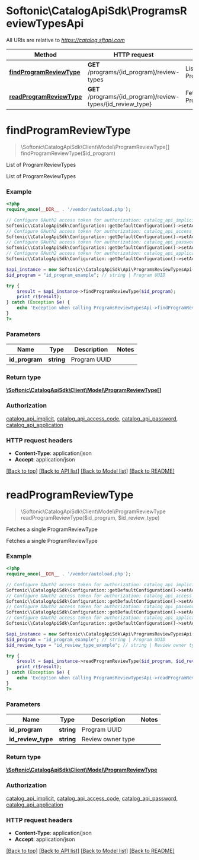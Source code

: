 # Softonic\\CatalogApiSdk\ProgramsReviewTypesApi

All URIs are relative to *https://catalog.sftapi.com*

Method | HTTP request | Description
------------- | ------------- | -------------
[**findProgramReviewType**](ProgramsReviewTypesApi.md#findProgramReviewType) | **GET** /programs/{id_program}/review-types | List of ProgramReviewTypes
[**readProgramReviewType**](ProgramsReviewTypesApi.md#readProgramReviewType) | **GET** /programs/{id_program}/review-types/{id_review_type} | Fetches a single ProgramReviewType


# **findProgramReviewType**
> \Softonic\\CatalogApiSdk\Client\\Model\ProgramReviewType[] findProgramReviewType($id_program)

List of ProgramReviewTypes

List of ProgramReviewTypes

### Example
```php
<?php
require_once(__DIR__ . '/vendor/autoload.php');

// Configure OAuth2 access token for authorization: catalog_api_implicit
Softonic\\CatalogApiSdk\Configuration::getDefaultConfiguration()->setAccessToken('YOUR_ACCESS_TOKEN');
// Configure OAuth2 access token for authorization: catalog_api_access_code
Softonic\\CatalogApiSdk\Configuration::getDefaultConfiguration()->setAccessToken('YOUR_ACCESS_TOKEN');
// Configure OAuth2 access token for authorization: catalog_api_password
Softonic\\CatalogApiSdk\Configuration::getDefaultConfiguration()->setAccessToken('YOUR_ACCESS_TOKEN');
// Configure OAuth2 access token for authorization: catalog_api_application
Softonic\\CatalogApiSdk\Configuration::getDefaultConfiguration()->setAccessToken('YOUR_ACCESS_TOKEN');

$api_instance = new Softonic\\CatalogApiSdk\Api\ProgramsReviewTypesApi();
$id_program = "id_program_example"; // string | Program UUID

try {
    $result = $api_instance->findProgramReviewType($id_program);
    print_r($result);
} catch (Exception $e) {
    echo 'Exception when calling ProgramsReviewTypesApi->findProgramReviewType: ', $e->getMessage(), PHP_EOL;
}
?>
```

### Parameters

Name | Type | Description  | Notes
------------- | ------------- | ------------- | -------------
 **id_program** | **string**| Program UUID |

### Return type

[**\Softonic\\CatalogApiSdk\Client\\Model\ProgramReviewType[]**](../Model/ProgramReviewType.md)

### Authorization

[catalog_api_implicit](../../README.md#catalog_api_implicit), [catalog_api_access_code](../../README.md#catalog_api_access_code), [catalog_api_password](../../README.md#catalog_api_password), [catalog_api_application](../../README.md#catalog_api_application)

### HTTP request headers

 - **Content-Type**: application/json
 - **Accept**: application/json

[[Back to top]](#) [[Back to API list]](../../README.md#documentation-for-api-endpoints) [[Back to Model list]](../../README.md#documentation-for-models) [[Back to README]](../../README.md)

# **readProgramReviewType**
> \Softonic\\CatalogApiSdk\Client\\Model\ProgramReviewType readProgramReviewType($id_program, $id_review_type)

Fetches a single ProgramReviewType

Fetches a single ProgramReviewType

### Example
```php
<?php
require_once(__DIR__ . '/vendor/autoload.php');

// Configure OAuth2 access token for authorization: catalog_api_implicit
Softonic\\CatalogApiSdk\Configuration::getDefaultConfiguration()->setAccessToken('YOUR_ACCESS_TOKEN');
// Configure OAuth2 access token for authorization: catalog_api_access_code
Softonic\\CatalogApiSdk\Configuration::getDefaultConfiguration()->setAccessToken('YOUR_ACCESS_TOKEN');
// Configure OAuth2 access token for authorization: catalog_api_password
Softonic\\CatalogApiSdk\Configuration::getDefaultConfiguration()->setAccessToken('YOUR_ACCESS_TOKEN');
// Configure OAuth2 access token for authorization: catalog_api_application
Softonic\\CatalogApiSdk\Configuration::getDefaultConfiguration()->setAccessToken('YOUR_ACCESS_TOKEN');

$api_instance = new Softonic\\CatalogApiSdk\Api\ProgramsReviewTypesApi();
$id_program = "id_program_example"; // string | Program UUID
$id_review_type = "id_review_type_example"; // string | Review owner type

try {
    $result = $api_instance->readProgramReviewType($id_program, $id_review_type);
    print_r($result);
} catch (Exception $e) {
    echo 'Exception when calling ProgramsReviewTypesApi->readProgramReviewType: ', $e->getMessage(), PHP_EOL;
}
?>
```

### Parameters

Name | Type | Description  | Notes
------------- | ------------- | ------------- | -------------
 **id_program** | **string**| Program UUID |
 **id_review_type** | **string**| Review owner type |

### Return type

[**\Softonic\\CatalogApiSdk\Client\\Model\ProgramReviewType**](../Model/ProgramReviewType.md)

### Authorization

[catalog_api_implicit](../../README.md#catalog_api_implicit), [catalog_api_access_code](../../README.md#catalog_api_access_code), [catalog_api_password](../../README.md#catalog_api_password), [catalog_api_application](../../README.md#catalog_api_application)

### HTTP request headers

 - **Content-Type**: application/json
 - **Accept**: application/json

[[Back to top]](#) [[Back to API list]](../../README.md#documentation-for-api-endpoints) [[Back to Model list]](../../README.md#documentation-for-models) [[Back to README]](../../README.md)

